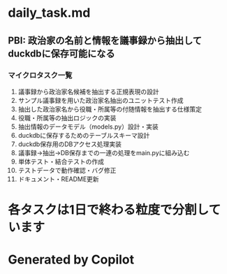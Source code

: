 # daily_task.md

## PBI: 政治家の名前と情報を議事録から抽出してduckdbに保存可能になる

### マイクロタスク一覧
1. 議事録から政治家名候補を抽出する正規表現の設計
2. サンプル議事録を用いた政治家名抽出のユニットテスト作成
3. 抽出した政治家名から役職・所属等の付随情報を抽出する仕様策定
4. 役職・所属等の抽出ロジックの実装
5. 抽出情報のデータモデル（models.py）設計・実装
6. duckdbに保存するためのテーブルスキーマ設計
7. duckdb保存用のDBアクセス処理実装
8. 議事録→抽出→DB保存までの一連の処理をmain.pyに組み込む
9. 単体テスト・結合テストの作成
10. テストデータで動作確認・バグ修正
11. ドキュメント・README更新

# 各タスクは1日で終わる粒度で分割しています
# Generated by Copilot
